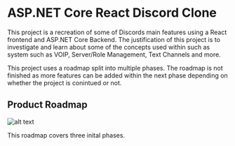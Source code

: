 # ASP.NET Core React Discord Clone

This project is a recreation of some of Discords main features using a React frontend and ASP.NET Core Backend. The justification of this project is to investigate and learn about some of the concepts used within such as system such as VOIP, Server/Role Management, Text Channels and more.

This project uses a roadmap split into multiple phases. The roadmap is not finished as more features can be added within the next phase depending on whether the project is conintued or not.

## Product Roadmap

![alt text](https://cdn.jsdelivr.net/gh/ScottMby/React-ASP.NET-Core-Discord-Clone@latest/Roadmap.PNG)

This roadmap covers three inital phases.
